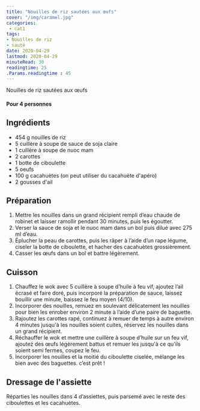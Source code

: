 ```yaml
---
title: "Nouilles de riz sautées aux œufs"
cover: "/img/caramel.jpg"
categories:
 - cat1
tags:
- Nouilles de riz
- sauté
date: 2020-04-29
lastmod: 2020-04-29
minuteRead: 30
readingtime: 25
.Params.readingtime : 45
---
```

Nouilles de riz sautées aux œufs

<!--more--> 

#### Pour 4 personnes

## Ingrédients

- 454 g nouilles de riz
- 5 cuillère à soupe de sauce de soja claire
- 1 cuillère à soupe de nuoc mam
- 2 carottes
- 1 botte de ciboulette
- 5 oeufs
- 100 g cacahuètes (on peut utiliser du cacahuète d'apéro)
- 2 gousses d'ail

## Préparation ##

1. Mettre les nouilles dans un grand récipient rempli d’eau chaude de robinet et laisser ramollir pendant 30 minutes, puis les égoutter.
2. Verser la sauce de soja et le nuoc mam dans un bol puis dilué avec 275 ml d’eau.
3. Éplucher la peau de carottes, puis les râper à l’aide d’un rape légume, ciseler la botte de ciboulette, et hacher des cacahuètes grossièrement.
4. Casser les œufs dans un bol et battre légèrement.

## Cuisson ##

1. Chauffez le wok avec 5 cuillère à soupe d’huile à feu vif, ajoutez l’ail écrasé et faire doré, puis incorporé la préparation de sauce, laissez bouillir une minute, baissez le feu moyen (4/10).
2. Incorporer des nouilles, remuez en soulevant délicatement les nouilles pour bien les enrober environ 2 minute à l’aide d’une paire de baguette.
3. Rajoutez les carottes rapé, continuez à remuer de temps à autre environ 4 minutes jusqu'à les nouilles soient cuites, réservez les nouilles dans un grand récipient. 
4. Réchauffer le wok et mettre une cuillère à soupe d’huile sur un feu vif, ajoutez des œufs légèrement battus et remuer les jusqu'à ce qu'ils soient semi fermes, coupez le feu.
5. Incorporer les nouilles et la moitié du ciboulette ciselée, mélange les bien avec des baguettes. c’est prêt !

## Dressage de l'assiette ##

Réparties les nouilles dans 4 d’assiettes, puis parsemé avec le reste des ciboulettes et les cacahuètes. 

